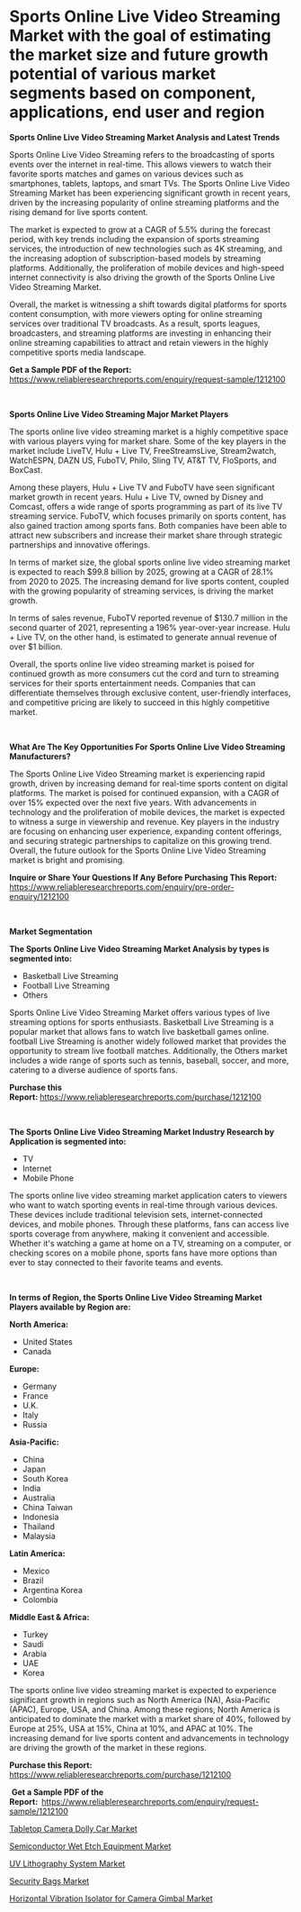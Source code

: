 <p><h1>Sports Online Live Video Streaming Market with the goal of estimating the market size and future growth potential of various market segments based on component, applications, end user and region</h1></p><p><strong>Sports Online Live Video Streaming Market Analysis and Latest Trends</strong></p>
<p><p>Sports Online Live Video Streaming refers to the broadcasting of sports events over the internet in real-time. This allows viewers to watch their favorite sports matches and games on various devices such as smartphones, tablets, laptops, and smart TVs. The Sports Online Live Video Streaming Market has been experiencing significant growth in recent years, driven by the increasing popularity of online streaming platforms and the rising demand for live sports content.</p><p>The market is expected to grow at a CAGR of 5.5% during the forecast period, with key trends including the expansion of sports streaming services, the introduction of new technologies such as 4K streaming, and the increasing adoption of subscription-based models by streaming platforms. Additionally, the proliferation of mobile devices and high-speed internet connectivity is also driving the growth of the Sports Online Live Video Streaming Market.</p><p>Overall, the market is witnessing a shift towards digital platforms for sports content consumption, with more viewers opting for online streaming services over traditional TV broadcasts. As a result, sports leagues, broadcasters, and streaming platforms are investing in enhancing their online streaming capabilities to attract and retain viewers in the highly competitive sports media landscape.</p></p>
<p><strong>Get a Sample PDF of the Report:&nbsp;</strong> <a href="https://www.reliableresearchreports.com/enquiry/request-sample/1212100">https://www.reliableresearchreports.com/enquiry/request-sample/1212100</a></p>
<p>&nbsp;</p>
<p><strong>Sports Online Live Video Streaming Major Market Players</strong></p>
<p><p>The sports online live video streaming market is a highly competitive space with various players vying for market share. Some of the key players in the market include LiveTV, Hulu + Live TV, FreeStreamsLive, Stream2watch, WatchESPN, DAZN US, FuboTV, Philo, Sling TV, AT&T TV, FloSports, and BoxCast.</p><p>Among these players, Hulu + Live TV and FuboTV have seen significant market growth in recent years. Hulu + Live TV, owned by Disney and Comcast, offers a wide range of sports programming as part of its live TV streaming service. FuboTV, which focuses primarily on sports content, has also gained traction among sports fans. Both companies have been able to attract new subscribers and increase their market share through strategic partnerships and innovative offerings.</p><p>In terms of market size, the global sports online live video streaming market is expected to reach $99.8 billion by 2025, growing at a CAGR of 28.1% from 2020 to 2025. The increasing demand for live sports content, coupled with the growing popularity of streaming services, is driving the market growth.</p><p>In terms of sales revenue, FuboTV reported revenue of $130.7 million in the second quarter of 2021, representing a 196% year-over-year increase. Hulu + Live TV, on the other hand, is estimated to generate annual revenue of over $1 billion.</p><p>Overall, the sports online live video streaming market is poised for continued growth as more consumers cut the cord and turn to streaming services for their sports entertainment needs. Companies that can differentiate themselves through exclusive content, user-friendly interfaces, and competitive pricing are likely to succeed in this highly competitive market.</p></p>
<p>&nbsp;</p>
<p><strong>What Are The Key Opportunities For Sports Online Live Video Streaming Manufacturers?</strong></p>
<p><p>The Sports Online Live Video Streaming market is experiencing rapid growth, driven by increasing demand for real-time sports content on digital platforms. The market is poised for continued expansion, with a CAGR of over 15% expected over the next five years. With advancements in technology and the proliferation of mobile devices, the market is expected to witness a surge in viewership and revenue. Key players in the industry are focusing on enhancing user experience, expanding content offerings, and securing strategic partnerships to capitalize on this growing trend. Overall, the future outlook for the Sports Online Live Video Streaming market is bright and promising.</p></p>
<p><strong>Inquire or Share Your Questions If Any Before Purchasing This Report:</strong> <a href="https://www.reliableresearchreports.com/enquiry/pre-order-enquiry/1212100">https://www.reliableresearchreports.com/enquiry/pre-order-enquiry/1212100</a></p>
<p>&nbsp;</p>
<p><strong>Market Segmentation</strong></p>
<p><strong>The Sports Online Live Video Streaming Market Analysis by types is segmented into:</strong></p>
<p><ul><li>Basketball Live Streaming</li><li>Football Live Streaming</li><li>Others</li></ul></p>
<p><p>Sports Online Live Video Streaming Market offers various types of live streaming options for sports enthusiasts. Basketball Live Streaming is a popular market that allows fans to watch live basketball games online. football Live Streaming is another widely followed market that provides the opportunity to stream live football matches. Additionally, the Others market includes a wide range of sports such as tennis, baseball, soccer, and more, catering to a diverse audience of sports fans.</p></p>
<p><strong>Purchase this Report:&nbsp;</strong><a href="https://www.reliableresearchreports.com/purchase/1212100">https://www.reliableresearchreports.com/purchase/1212100</a></p>
<p>&nbsp;</p>
<p><strong>The Sports Online Live Video Streaming Market Industry Research by Application is segmented into:</strong></p>
<p><ul><li>TV</li><li>Internet</li><li>Mobile Phone</li></ul></p>
<p><p>The sports online live video streaming market application caters to viewers who want to watch sporting events in real-time through various devices. These devices include traditional television sets, internet-connected devices, and mobile phones. Through these platforms, fans can access live sports coverage from anywhere, making it convenient and accessible. Whether it's watching a game at home on a TV, streaming on a computer, or checking scores on a mobile phone, sports fans have more options than ever to stay connected to their favorite teams and events.</p></p>
<p>&nbsp;</p>
<p><strong>In terms of Region, the Sports Online Live Video Streaming Market Players available by Region are:</strong></p>
<p>
    <p> <strong> North America: </strong>
        <ul>
            <li>United States</li>
            <li>Canada</li>
        </ul>
        </p> 
    <p> <strong> Europe: </strong>
        <ul>
            <li>Germany</li>
            <li>France</li>
            <li>U.K.</li>
            <li>Italy</li>
            <li>Russia</li>
        </ul>
        </p> 
    <p> <strong> Asia-Pacific: </strong>
        <ul>
            <li>China</li>
            <li>Japan</li>
            <li>South Korea</li>
            <li>India</li>
            <li>Australia</li>
            <li>China Taiwan</li>
            <li>Indonesia</li>
            <li>Thailand</li>
            <li>Malaysia</li>
        </ul>
        </p> 
    <p> <strong> Latin America: </strong>
        <ul>
            <li>Mexico</li>
            <li>Brazil</li>
            <li>Argentina Korea</li>
            <li>Colombia</li>
        </ul>
        </p> 
    <p> <strong> Middle East & Africa: </strong>
        <ul>
            <li>Turkey</li>
            <li>Saudi</li>
            <li>Arabia</li>
            <li>UAE</li>
            <li>Korea</li>
        </ul>
    </p>
    </p>
<p><p>The sports online live video streaming market is expected to experience significant growth in regions such as North America (NA), Asia-Pacific (APAC), Europe, USA, and China. Among these regions, North America is anticipated to dominate the market with a market share of 40%, followed by Europe at 25%, USA at 15%, China at 10%, and APAC at 10%. The increasing demand for live sports content and advancements in technology are driving the growth of the market in these regions.</p></p>
<p><strong>Purchase this Report: </strong><a href="https://www.reliableresearchreports.com/purchase/1212100">https://www.reliableresearchreports.com/purchase/1212100</a></p>
<p>&nbsp;<strong>Get a Sample PDF of the Report:&nbsp;&nbsp;</strong><a href="https://www.reliableresearchreports.com/enquiry/request-sample/1212100">https://www.reliableresearchreports.com/enquiry/request-sample/1212100</a></p>
<p><strong></strong></p>
<p><p><a href="https://issuu.com/reportprime-2/docs/tabletop-camera-dolly-car-market-size-2030.pptx">Tabletop Camera Dolly Car Market</a></p><p><a href="https://github.com/singletonthaxterkelliehr2df/Market-Research-Report-List-1/blob/main/semiconductor-wet-etch-equipment-market.md">Semiconductor Wet Etch Equipment Market</a></p><p><a href="https://github.com/kufem1/Market-Research-Report-List-1/blob/main/uv-lithography-system-market.md">UV Lithography System Market</a></p><p><a href="https://medium.com/@patriciaday39/security-bags-market-analysis-and-sze-forecasted-for-period-from-2024-to-2031-25b8976ea3f4">Security Bags Market</a></p><p><a href="https://issuu.com/reportprime-2/docs/horizontal-vibration-isolator-for-camera-gimbal-ma">Horizontal Vibration Isolator for Camera Gimbal Market</a></p></p>